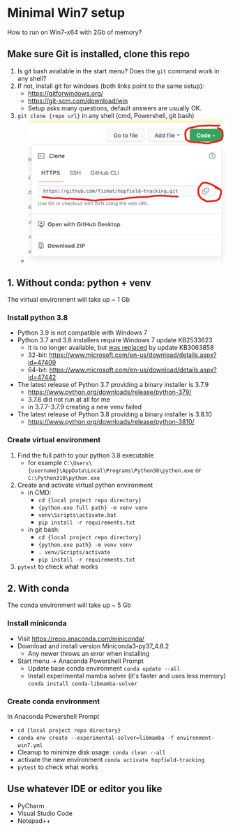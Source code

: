# Minimal Win7 setup

How to run on Win7-x64 with 2Gb of memory?

## Make sure Git is installed, clone this repo

1. Is git bash available in the start menu? Does the `git` command work in any shell?
2. If not, install git for windows (both links point to the same setup):
    - https://gitforwindows.org/
    - https://git-scm.com/download/win
    - Setup asks many questions, default answers are usually OK.
3. `git clone {repo url}` in any shell (cmd, Powershell, git bash)
    - ![location of git clone url](readme-resources/git-url.png)

## 1. Without conda: python + venv

The virtual environment will take up ~ 1 Gb

### Install python 3.8
- Python 3.9 is not compatible with Windows 7 
- Python 3.7 and 3.8 installers require Windows 7 update KB2533623
    - it is no longer available, but [was replaced](https://www.reddit.com/r/windows/comments/ik7sp7/does_anybody_have_the_kb2533623_update_for/) by update KB3063858
    - 32-bit: https://www.microsoft.com/en-us/download/details.aspx?id=47409
    - 64-bit: https://www.microsoft.com/en-us/download/details.aspx?id=47442
- The latest release of Python 3.7 providing a binary installer is 3.7.9
    - https://www.python.org/downloads/release/python-379/
    - 3.7.6 did not run at all for me
    - in 3.7.7-3.7.9 creating a new venv failed
- The latest release of Python 3.8 providing a binary installer is 3.8.10
    - https://www.python.org/downloads/release/python-3810/

### Create virtual environment
1. Find the full path to your python 3.8 executable
    - for example `C:\Users\{username}\AppData\Local\Programs\Python38\python.exe` or `C:\Python310\python.exe`
2. Create and activate virtual python environment
    - in CMD:
        - `cd {local project repo directory}`
        - `{python.exe full path} -m venv venv`
        - `venv\Scripts\activate.bat`
        - `pip install -r requirements.txt`
    - in git bash:
        - `cd {local project repo directory}`
        - `{python.exe path} -m venv venv`
        - `. venv/Scripts/activate`
        - `pip install -r requirements.txt`
3. `pytest` to check what works

## 2. With conda

The conda environment will take up ~ 5 Gb

### Install miniconda
- Visit https://repo.anaconda.com/miniconda/
- Download and install version Miniconda3-py37_4.8.2
    - Any newer throws an error when installing 
- Start menu -> Anaconda Powershell Prompt
    - Update base conda environment `conda update --all`
    - Install experimental mamba solver (it's faster and uses less memory) `conda install conda-libmamba-solver`

### Create conda environment
In Anaconda Powershell Prompt
- `cd {local project repo directory}`
- `conda env create --experimental-solver=libmamba -f environment-win7.yml`
- Cleanup to minimize disk usage: `conda clean --all`
- activate the new environment `conda activate hopfield-tracking`
- `pytest` to check what works

## Use whatever IDE or editor you like
- PyCharm
- Visual Studio Code
- Notepad++
